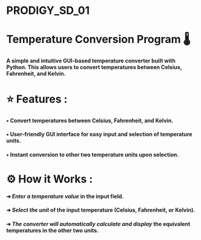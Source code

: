 # PRODIGY_SD_01

 # Temperature Conversion Program 🌡️

#### A simple and intuitive **GUI-based temperature converter** built with **Python**. This allows users to convert temperatures between **Celsius**, **Fahrenheit**, and **Kelvin**.

# ⭐ Features : 

#### ▪️ Convert temperatures between **Celsius**, **Fahrenheit**, and **Kelvin**.
 
#### ▪️ User-friendly **GUI interface** for easy input and selection of temperature units.

#### ▪️ **Instant conversion** to other two temperature units upon selection.

 # ⚙️ How it Works : 
#### ➜ *Enter a temperature value* in the input field.
#### ➜ *Select the unit* of the input temperature (Celsius, Fahrenheit, or Kelvin).
#### ➜ *The converter will automatically calculate and display* the equivalent temperatures in the other two units.
